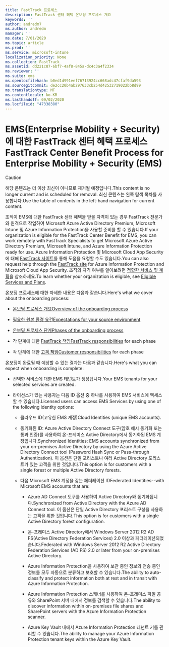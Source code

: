 ```yaml
---
title: FastTrack 프로세스
description: FastTrack 센터 혜택 온보딩 프로세스 개요
keywords: ''
author: andredm7
ms.author: andredm
manager: ''
ms.date: 7/01/2020
ms.topic: article
ms.prod: ''
ms.service: microsoft-intune
localization_priority: None
ms.collection: FastTrack
ms.assetid: dd221c87-6bf7-4af8-845a-dc4c3a4f2334
ms.reviewer: ''
ms.suite: ems
ms.openlocfilehash: b0ed1d991eef76713924cc668adc47cfaf9da593
ms.sourcegitcommit: de2cc20b4ab297633cb254d42532719022bb8d99
ms.translationtype: MT
ms.contentlocale: ko-KR
ms.lasthandoff: 09/02/2020
ms.locfileid: "47338380"
---
```

# <a name="fasttrack-center-benefit-process-for-enterprise-mobility--security-ems"></a><span data-ttu-id="52f35-103">EMS(Enterprise Mobility + Security)에 대한 FastTrack 센터 혜택 프로세스</span><span class="sxs-lookup"><span data-stu-id="52f35-103">FastTrack Center Benefit Process for Enterprise Mobility + Security (EMS)</span></span>

> [!CAUTION]
> <span data-ttu-id="52f35-104">해당 콘텐츠는 더 이상 최신이 아니므로 제거될 예정입니다.</span><span class="sxs-lookup"><span data-stu-id="52f35-104">This content is no longer current and is scheduled for removal.</span></span> <span data-ttu-id="52f35-105">최신 콘텐츠는 왼쪽 탐색 목차를 사용합니다.</span><span class="sxs-lookup"><span data-stu-id="52f35-105">Use the table of contents in the left-hand navigation for current content.</span></span>

<span data-ttu-id="52f35-106">조직이 EMS에 대한 FastTrack 센터 혜택을 받을 자격이 있는 경우 FastTrack 전문가와 원격으로 작업하여 Microsoft Azure Active Directory Premium, Microsoft Intune 및 Azure Information Protection을 사용할 준비를 할 수 있습니다.</span><span class="sxs-lookup"><span data-stu-id="52f35-106">If your organization is eligible for the FastTrack Center Benefit for EMS, you can work remotely with FastTrack Specialists to get Microsoft Azure Active Directory Premium, Microsoft Intune, and Azure Information Protection ready for use.</span></span> <span data-ttu-id="52f35-107">Azure Information Protection 및 Microsoft Cloud App Security에 대해 [FastTrack 사이트](https://www.microsoft.com/fasttrack/microsoft-365/ems)를 통해 도움을 요청할 수도 있습니다.</span><span class="sxs-lookup"><span data-stu-id="52f35-107">You can also request help through the [FastTrack site](https://www.microsoft.com/fasttrack/microsoft-365/ems) for Azure Information Protection and Microsoft Cloud App Security.</span></span> <span data-ttu-id="52f35-108">조직의 자격 여부를 알아보려면 [적합한 서비스 및 계획](M365-eligible-services-and-plans.md)을 참조하세요.</span><span class="sxs-lookup"><span data-stu-id="52f35-108">To learn whether your organization is eligible, see [Eligible Services and Plans](M365-eligible-services-and-plans.md).</span></span>


<span data-ttu-id="52f35-109">온보딩 프로세스에 대한 자세한 내용은 다음과 같습니다.</span><span class="sxs-lookup"><span data-stu-id="52f35-109">Here's what we cover about the onboarding process:</span></span>

-   [<span data-ttu-id="52f35-110">온보딩 프로세스 개요</span><span class="sxs-lookup"><span data-stu-id="52f35-110">Overview of the onboarding process</span></span>](EMS-fasttrack-benefit-overview.md)

-   [<span data-ttu-id="52f35-111">필요한 원본 환경 요건</span><span class="sxs-lookup"><span data-stu-id="52f35-111">Expectations for your source environment</span></span>](EMS-source-environment-expectations.md)

-   [<span data-ttu-id="52f35-112">온보딩 프로세스 단계</span><span class="sxs-lookup"><span data-stu-id="52f35-112">Phases of the onboarding process</span></span>](EMS-onboarding-phases.md)

-   <span data-ttu-id="52f35-113">각 단계에 대한 [FastTrack 책임](EMS-fasttrack-responsibilities.md)</span><span class="sxs-lookup"><span data-stu-id="52f35-113">[FastTrack responsibilities](EMS-fasttrack-responsibilities.md) for each phase</span></span>

-   <span data-ttu-id="52f35-114">각 단계에 대한 [고객 책임](EMS-your-responsibilities.md)</span><span class="sxs-lookup"><span data-stu-id="52f35-114">[Customer responsibilities](EMS-your-responsibilities.md) for each phase</span></span>

<span data-ttu-id="52f35-115">온보딩이 완료될 때 예상할 수 있는 결과는 다음과 같습니다.</span><span class="sxs-lookup"><span data-stu-id="52f35-115">Here's what you can expect when onboarding is complete:</span></span>

-   <span data-ttu-id="52f35-116">선택한 서비스에 대한 EMS 테넌트가 생성됩니다.</span><span class="sxs-lookup"><span data-stu-id="52f35-116">Your EMS tenants for your selected services are created.</span></span>

-   <span data-ttu-id="52f35-117">라이선스가 있는 사용자는 다음 ID 옵션 중 하나를 사용하여 EMS 서비스에 액세스할 수 있습니다.</span><span class="sxs-lookup"><span data-stu-id="52f35-117">Licensed users can access EMS Services by using one of the following identity options:</span></span>

    -   <span data-ttu-id="52f35-118">클라우드 ID(고유한 EMS 계정)</span><span class="sxs-lookup"><span data-stu-id="52f35-118">Cloud Identities (unique EMS accounts).</span></span>

    -   <span data-ttu-id="52f35-119">동기화된 ID: Azure Active Directory Connect 도구(암호 해시 동기화 또는 통과 인증)를 사용하여 온-프레미스 Active Directory에서 동기화된 EMS 계정입니다.</span><span class="sxs-lookup"><span data-stu-id="52f35-119">Synchronized Identities: EMS accounts synchronized from your on-premises Active Directory by using the Azure Active Directory Connect tool (Password Hash Sync or Pass-through Authentication).</span></span> <span data-ttu-id="52f35-120">이 옵션은 단일 포리스트나 여러 Active Directory 포리스트가 있는 고객을 위한 것입니다.</span><span class="sxs-lookup"><span data-stu-id="52f35-120">This option is for customers with a single forest or multiple Active Directory forests.</span></span>

    -   <span data-ttu-id="52f35-121">다음 Microsoft EMS 계정을 갖는 페더레이션 ID</span><span class="sxs-lookup"><span data-stu-id="52f35-121">Federated Identities--with Microsoft EMS accounts that are:</span></span>

        -   <span data-ttu-id="52f35-122">Azure AD Connect 도구를 사용하여 Active Directory와 동기화됩니다.</span><span class="sxs-lookup"><span data-stu-id="52f35-122">Synchronized from Active Directory with the Azure AD Connect tool.</span></span> <span data-ttu-id="52f35-123">이 옵션은 단일 Active Directory 포리스트 구성을 사용하는 고객을 위한 것입니다.</span><span class="sxs-lookup"><span data-stu-id="52f35-123">This option is for customers with a single Active Directory forest configuration.</span></span>

        -   <span data-ttu-id="52f35-124">온-프레미스 Active Directory에서 Windows Server 2012 R2 AD FS(Active Directory Federation Services) 2.0 이상과 페더레이션되었습니다.</span><span class="sxs-lookup"><span data-stu-id="52f35-124">Federated with Windows Server 2012 R2 Active Directory Federation Services (AD FS) 2.0 or later from your on-premises Active Directory.</span></span>

        -   <span data-ttu-id="52f35-125">Azure Information Protection을 사용하여 보관 중인 정보와 전송 중인 정보를 모두 자동으로 분류하고 보호할 수 있습니다.</span><span class="sxs-lookup"><span data-stu-id="52f35-125">The ability to auto-classify and protect information both at rest and in transit with Azure Information Protection.</span></span> 

        -   <span data-ttu-id="52f35-126">Azure Information Protection 스캐너를 사용하여 온-프레미스 파일 공유와 SharePoint 서버 내에서 정보를 검색할 수 있습니다.</span><span class="sxs-lookup"><span data-stu-id="52f35-126">The ability to discover information within on-premises file shares and SharePoint servers with the Azure Information Protection scanner.</span></span> 

        -   <span data-ttu-id="52f35-127">Azure Key Vault 내에서 Azure Information Protection 테넌트 키를 관리할 수 있습니다.</span><span class="sxs-lookup"><span data-stu-id="52f35-127">The ability to manage your Azure Information Protection tenant keys within the Azure Key Vault.</span></span> 

